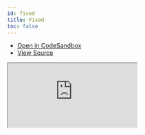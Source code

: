 ```yaml
---
id: fixed
title: Fixed
toc: false
---
```


- [Open in CodeSandbox](https://codesandbox.io/s/github/tannerlinsley/react-virtual/tree/main/examples/fixed)
- [View Source](https://github.com/tannerlinsley/react-virtual/tree/main/examples/fixed)

<iframe
  src="https://codesandbox.io/embed/github/tannerlinsley/react-virtual/tree/main/examples/fixed?autoresize=1&fontsize=14&theme=dark"
  title="tannerlinsley/react-virtual: fixed"
  sandbox="allow-forms allow-modals allow-popups allow-presentation allow-same-origin allow-scripts"
  style={{
    width: '100%',
    height: '80vh',
    border: '0',
    borderRadius: 8,
    overflow: 'hidden',
    position: 'static',
    zIndex: 0,
  }}
></iframe>
